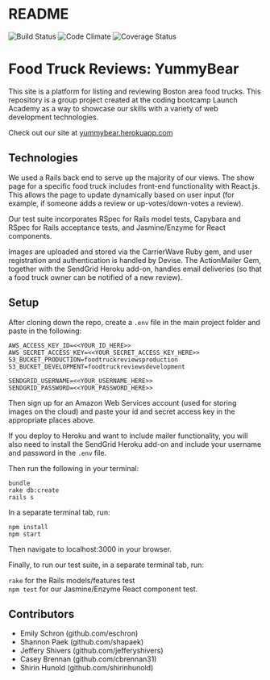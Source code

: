 # README

![Build Status](https://codeship.com/projects/1f337cf0-94c5-0135-ea79-5e19c06be32c/status?branch=master)
![Code Climate](https://codeclimate.com/github/eschron/food-truck-reviews.png)
![Coverage Status](https://coveralls.io/repos/eschron/food-truck-reviews/badge.png)

# Food Truck Reviews: YummyBear

This site is a platform for listing and reviewing Boston area food trucks. This repository is a group project created at the coding bootcamp Launch Academy as a way to showcase our skills with a variety of web development technologies.

Check out our site at [yummybear.herokuapp.com](http://yummybear.herokuapp.com)

## Technologies

We used a Rails back end to serve up the majority of our views. The show page for a specific food truck includes front-end functionality with React.js. This allows the page to update dynamically based on user input (for example, if someone adds a review or up-votes/down-votes a review).

Our test suite incorporates RSpec for Rails model tests, Capybara and RSpec for Rails acceptance tests, and Jasmine/Enzyme for React components.

Images are uploaded and stored via the CarrierWave Ruby gem, and user registration and authentication is handled by Devise. The ActionMailer Gem, together with the SendGrid Heroku add-on, handles email deliveries (so that a food truck owner can be notified of a new review).

## Setup

After cloning down the repo, create a `.env` file in the main project folder and paste in the following:

```
AWS_ACCESS_KEY_ID=<<YOUR_ID_HERE>>
AWS_SECRET_ACCESS_KEY=<<YOUR_SECRET_ACCESS_KEY_HERE>>
S3_BUCKET_PRODUCTION=foodtruckreviewsproduction
S3_BUCKET_DEVELOPMENT=foodtruckreviewsdevelopment

SENDGRID_USERNAME=<<YOUR_USERNAME_HERE>>
SENDGRID_PASSWORD=<<YOUR_PASSWORD_HERE>>
```

Then sign up for an Amazon Web Services account (used for storing images on the cloud) and paste your id and secret access key in the appropriate places above.

If you deploy to Heroku and want to include mailer functionality, you will also need to install the SendGrid Heroku add-on and include your username and password in the `.env` file.

Then run the following in your terminal:

`bundle`  
`rake db:create`  
`rails s`  

In a separate terminal tab, run:

`npm install`  
`npm start`  

Then navigate to localhost:3000 in your browser.

Finally, to run our test suite, in a separate terminal tab, run:  

`rake` for the Rails models/features test  
`npm test` for our Jasmine/Enzyme React component test.  

## Contributors

* Emily Schron (github.com/eschron)
* Shannon Paek (github.com/shapaek)
* Jeffery Shivers (github.com/jefferyshivers)
* Casey Brennan (github.com/cbrennan31)
* Shirin Hunold (github.com/shirinhunold)
